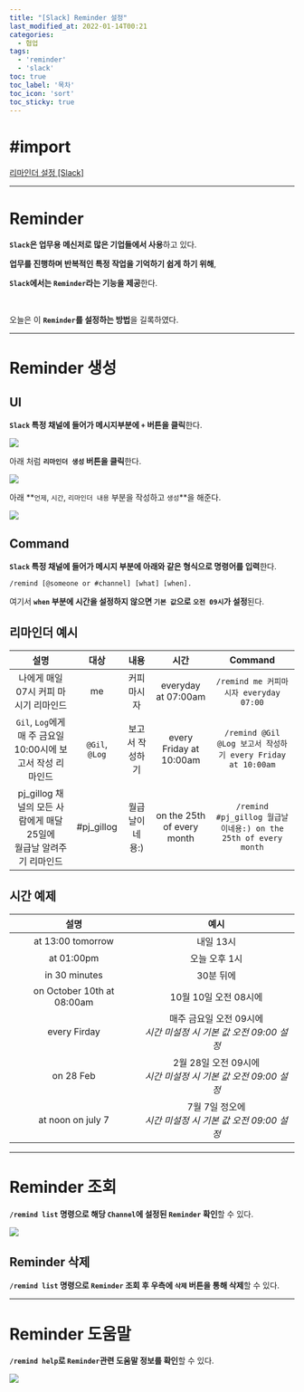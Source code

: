 ```yaml
---
title: "[Slack] Reminder 설정"
last_modified_at: 2022-01-14T00:21
categories: 
  - 협업
tags: 
  - 'reminder' 
  - 'slack'
toc: true
toc_label: '목차'
toc_icon: 'sort'
toc_sticky: true
---
```

# #import
[리마인더 설정 [Slack]](https://slack.com/intl/ko-kr/help/articles/208423427-%EB%A6%AC%EB%A7%88%EC%9D%B8%EB%8D%94-%EC%84%A4%EC%A0%95)


---

# Reminder


**`Slack`은 업무용 메신저로 많은 기업들에서 사용**하고 있다.

**업무를 진행하며 반복적인 특정 작업을 기억하기 쉽게 하기 위해**,

**`Slack`에서는 `Reminder`라는 기능을 제공**한다.

<br>

오늘은 이 **`Reminder`를 설정하는 방법**을 길록하였다.


---

# Reminder 생성

## UI


**`Slack` 특정 채널에 들어가 메시지부분에 `+` 버튼을 클릭**한다.

![](https://images.velog.io/images/gillog/post/7323f307-6eea-400e-9c0f-9dbfe43f60d8/image.png)

아래 처럼 **`리마인더 생성` 버튼을 클릭**한다.

![](https://images.velog.io/images/gillog/post/d8772ba7-fab7-46bf-b032-62baa889a6cc/image.png)

아래 **`언제`, `시간`, `리마인더 내용` 부분을 작성하고 `생성`**을 해준다.

![](https://images.velog.io/images/gillog/post/23022d04-eb31-469e-b1fb-eb6c1a4d6b91/image.png)

## Command

**`Slack` 특정 채널에 들어가 메시지 부분에 아래와 같은 형식으로 명령어를 입력**한다.

```
/remind [@someone or #channel] [what] [when].
```

여기서 **`when` 부분에 시간을 설정하지 않으면 `기본 값`으로 `오전 09시`가 설정**된다.


## 리마인더 예시

|설명|대상|내용|시간|Command|
|:--:|:--:|:--:|:--:|:--:|
|나에게 매일 07시 커피 마시기 리마인드|me|커피마시자|everyday at 07:00am|`/remind me 커피마시자 everyday 07:00`
|`Gil`, `Log`에게 <br>매 주 금요일 10:00시에 보고서 작성 리마인드|`@Gil`, `@Log`|보고서 작성하기|every Friday at 10:00am|`/remind @Gil @Log 보고서 작성하기 every Friday at 10:00am`|
|pj_gillog 채널의 모든 사람에게 매달 25일에<br>월급날 알려주기 리마인드|#pj_gillog|월급날이네용:)|on the 25th of every month|`/remind #pj_gillog 월급날이네용:) on the 25th of every month`|


## 시간 예제

|설명|예시|
|:--:|:------------:|
|at 13:00 tomorrow|내일 13시|
|at 01:00pm|오늘 오후 1시|
|in 30 minutes| 30분 뒤에|
|on October 10th at 08:00am|10월 10일 오전 08시에|
|every Firday|매주 금요일 오전 09시에<br>_시간 미설정 시 기본 값 오전 09:00 설정_|
|on 28 Feb|2월 28일 오전 09시에<br>_시간 미설정 시 기본 값 오전 09:00 설정_|
|at noon on july 7| 7월 7일 정오에<br>_시간 미설정 시 기본 값 오전 09:00 설정_|



---


# Reminder 조회

**`/remind list` 명령으로 해당 `Channel`에 설정된 `Reminder` 확인**할 수 있다.

![](https://images.velog.io/images/gillog/post/467bacf3-5909-4ca6-9e83-960d0773eaa7/image.png)

## Reminder 삭제

**`/remind list` 명령으로 `Reminder` 조회 후 우측에 `삭제` 버튼을 통해 삭제**할 수 있다.


---

# Reminder 도움말

**`/remind help`로 `Reminder`관련 도움말 정보를 확인**할 수 있다.

![](https://images.velog.io/images/gillog/post/f4d6c06e-c780-416e-a3ee-ebb0746a7043/image.png)